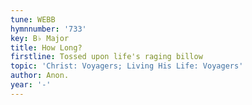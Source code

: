 ```yaml
---
tune: WEBB
hymnnumber: '733'
key: B♭ Major
title: How Long?
firstline: Tossed upon life's raging billow
topic: 'Christ: Voyagers; Living His Life: Voyagers'
author: Anon.
year: '-'
---
```

